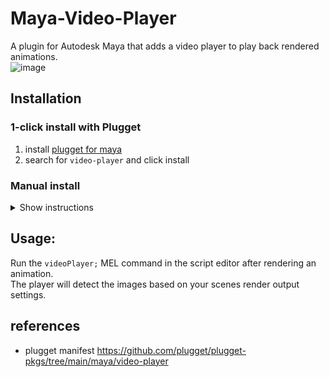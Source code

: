 # Maya-Video-Player  
A plugin for Autodesk Maya that adds a video player to play back rendered animations.  
![image](https://github.com/hannesdelbeke/Maya-Video-Player/assets/3758308/406feefd-7a98-4910-b90a-30a20eed066a)

## Installation

### 1-click install with Plugget
1. install [plugget for maya](https://github.com/plugget/plugget-qt-maya-plugin)
2. search for `video-player` and click install

### Manual install
<details>
<summary>Show instructions</summary>
  
### Modify install.mel  
1. Change the $VERSION variable to be the year version of your Maya install.  
2. Change the $INSTALL_LOCATION variable to be the path to the downloaded repository.  

### Install and Activate Plugin
1. Drag ths install.mel file into your Maya viewport to begin installation.  
2. Go to **Windows** > **Settings/Preferences** > **Plug-in Manager**  
3. Find the video_command.py plugin and load it. 

</details>



## Usage:  
Run the ```videoPlayer;``` MEL command in the script editor after rendering an animation.  
The player will detect the images based on your scenes render output settings. 

## references
- plugget manifest https://github.com/plugget/plugget-pkgs/tree/main/maya/video-player
